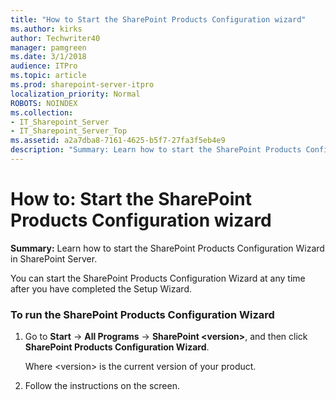 ```yaml
---
title: "How to Start the SharePoint Products Configuration wizard"
ms.author: kirks
author: Techwriter40
manager: pamgreen
ms.date: 3/1/2018
audience: ITPro
ms.topic: article
ms.prod: sharepoint-server-itpro
localization_priority: Normal
ROBOTS: NOINDEX
ms.collection:
- IT_Sharepoint_Server
- IT_Sharepoint_Server_Top
ms.assetid: a2a7dba8-7161-4625-b5f7-27fa3f5eb4e9
description: "Summary: Learn how to start the SharePoint Products Configuration Wizard in SharePoint Server."
---
```


# How to: Start the SharePoint Products Configuration wizard

 **Summary:** Learn how to start the SharePoint Products Configuration Wizard in SharePoint Server. 
  
You can start the SharePoint Products Configuration Wizard at any time after you have completed the Setup Wizard.
  
### To run the SharePoint Products Configuration Wizard

1. Go to **Start** -> **All Programs** -> **SharePoint \<version\>**, and then click **SharePoint Products Configuration Wizard**. 
    
    Where \<version\> is the current version of your product.
    
2. Follow the instructions on the screen.
    


